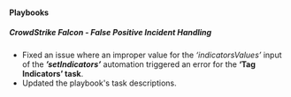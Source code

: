 
#### Playbooks

##### CrowdStrike Falcon - False Positive Incident Handling

- Fixed an issue where an improper value for the *‘indicatorsValues’* input of the ***’setIndicators’*** automation triggered an error for the **‘Tag Indicators’ task**.
- Updated the playbook's task descriptions.